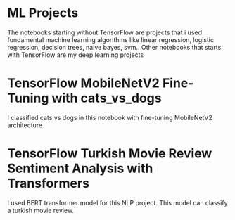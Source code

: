 # ML Projects
The notebooks starting without TensorFlow are projects that i used fundamental machine learning algorithms like linear regression, logistic regression, decision trees, naive bayes, svm..
Other notebooks that starts with TensorFlow are my deep learning projects

# TensorFlow MobileNetV2 Fine-Tuning with cats_vs_dogs
I classified cats vs dogs in this notebook with fine-tuning MobileNetV2 architecture
# TensorFlow Turkish Movie Review Sentiment Analysis with Transformers
I used BERT transformer model for this NLP project. This model can classify a turkish movie review.
